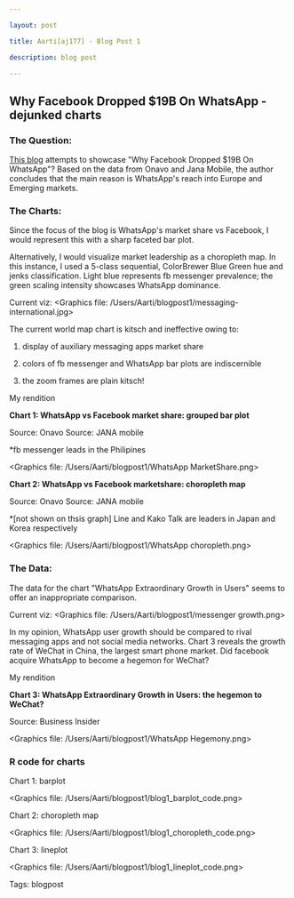 ```yaml
---

layout: post

title: Aarti[aj177] - Blog Post 1

description: blog post

---
```


## Why Facebook Dropped $19B On WhatsApp - dejunked charts
### The Question:

[This blog](http://techcrunch.com/2014/02/19/facebook-whatsapp/?ncid=twittersocialshare) attempts to showcase "Why Facebook Dropped $19B On WhatsApp"? Based on the data from Onavo and Jana Mobile, the author concludes that the main reason is WhatsApp's reach into Europe and Emerging markets.

### The Charts:

Since the focus of the blog is WhatsApp's market share vs Facebook, I would represent this with a sharp faceted bar plot. 

Alternatively, I would visualize market leadership as a choropleth map. In this instance, I used a 5-class sequential, ColorBrewer Blue Green hue and jenks classification. Light blue represents fb messenger prevalence; the green scaling intensity showcases WhatsApp dominance. 

Current viz:
<Graphics file: /Users/Aarti/blogpost1/messaging-international.jpg>

The current world map chart is kitsch and ineffective owing to:

1) display of auxiliary messaging apps market share

2) colors of fb messenger and WhatsApp bar plots are indiscernible

3) the zoom frames are plain kitsch!

My rendition

**Chart 1: WhatsApp vs Facebook market share: grouped bar plot**

Source: Onavo
Source: JANA mobile

*fb messenger leads in the Philipines

<Graphics file: /Users/Aarti/blogpost1/WhatsApp MarketShare.png>

**Chart 2: WhatsApp vs Facebook marketshare: choropleth map**

Source: Onavo
Source: JANA mobile

*[not shown on thsis graph] Line and Kako Talk are leaders in Japan and Korea respectively

<Graphics file: /Users/Aarti/blogpost1/WhatsApp choropleth.png>

### The Data:

The data for the chart "WhatsApp Extraordinary Growth in Users" seems to offer an inappropriate comparison. 

Current viz:
<Graphics file: /Users/Aarti/blogpost1/messenger growth.png>

In my opinion, WhatsApp user growth should be compared to rival messaging apps and not social media networks. Chart 3 reveals the 
growth rate of WeChat in China, the largest smart phone market. Did facebook acquire WhatsApp to become a hegemon for WeChat?

My rendition

**Chart 3: WhatsApp Extraordinary Growth in Users: the hegemon to WeChat?**

Source: Business Insider

<Graphics file: /Users/Aarti/blogpost1/WhatsApp Hegemony.png>

### R code for charts

Chart 1: barplot

<Graphics file: /Users/Aarti/blogpost1/blog1_barplot_code.png>

Chart 2: choropleth map 

<Graphics file: /Users/Aarti/blogpost1/blog1_choropleth_code.png>

Chart 3: lineplot 

<Graphics file: /Users/Aarti/blogpost1/blog1_lineplot_code.png>

Tags: blogpost